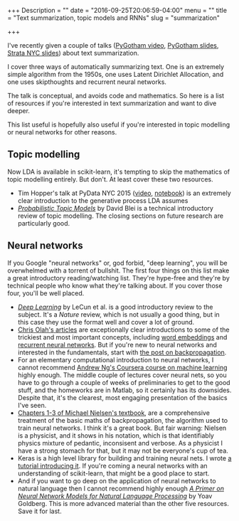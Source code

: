 +++
Description = ""
date = "2016-09-25T20:06:59-04:00"
menu = ""
title = "Text summarization, topic models and RNNs"
slug = "summarization"

+++

I've recently given a couple of talks ([PyGotham
video](https://youtu.be/y7XoypvQRhY), [PyGotham
slides](http://mike.place/talks/pygotham/#p1), [Strata NYC
slides](http://mike.place/talks/strata_nyc_2016)) about text summarization.
 
I cover three ways of automatically summarizing text. One is an extremely
simple algorithm from the 1950s, one uses Latent Dirichlet Allocation, and one
uses skipthoughts and recurrent neural networks.

The talk is conceptual, and avoids code and mathematics. So here is a list of
resources if you're interested in text summarization and want to dive deeper. 

This list useful is hopefully also useful if you're interested in topic
modelling or neural networks for other reasons.

## Topic modelling

Now LDA is available in scikit-learn, it's tempting to skip the mathematics of
topic modelling entirely. But don't. At least cover these two resources.

 - Tim Hopper's talk at PyData NYC 2015 ([video](https://youtu.be/_R66X_udxZQ),
   [notebook](github.com/tdhopper/pydata-nyc-2015)) is an extremely clear
   introduction to the generative process LDA assumes
 - [*Probabilistic Topic
   Models*](https://www.cs.princeton.edu/~blei/papers/Blei2012.pdf) by David
   Blei is a technical introductory review of topic modelling. The closing
   sections on future research are particularly good.

## Neural networks

If you Google "neural networks" or, god forbid, "deep learning", you will be
overwhelmed with a torrent of bullshit. The first four things on this list
make a great introductory reading/watching list. They're hype-free and
they're by technical people who know what they're talking about. If you cover
those four, you'll be well placed.

 - [*Deep Learning*](http://go.nature.com/7cjbaa) by LeCun et al. is a good
   introductory review to the subject. It's a _Nature_ review, which is not
   usually a good thing, but in this case they use the format well and cover a
   lot of ground.
 - [Chris Olah's articles](http://colah.github.io/) are exceptionally clear
   introductions to some of the trickiest and most important concepts,
   including [word
   embeddings](http://colah.github.io/posts/2014-07-NLP-RNNs-Representations/)
   and [recurrent neural
   networks](http://colah.github.io/posts/2015-08-Understanding-LSTMs/). But
   if you're new to neural networks and interested in the fundamentals, start
   with [the post on
   backpropagation](http://colah.github.io/posts/2015-08-Backprop/).
 - For an elementary computational introduction to neural networks, I cannot
   recommend [Andrew Ng's Coursera course on machine
   learning](https://www.coursera.org/learn/machine-learning) highly enough.
   The middle couple of lectures cover neural nets, so you have to go through a
   couple of weeks of preliminaries to get to the good stuff, and the homeworks
   are in Matlab, so it certainly has its downsides. Despite that, it's the
   clearest, most engaging presentation of the basics I've seen.
 - [Chapters 1-3 of Michael Nielsen's
   textbook](http://neuralnetworksanddeeplearning.com/), are a comprehensive
   treatment of the basic maths of backpropagation, the algorithm used to train
   neural networks. I think it's a great book. But fair warning: Nielsen is a
   physicist, and it shows in his notation, which is that identifiably physics
   mixture of pedantic, inconsisent and verbose. As a physicist I have a strong
   stomach for that, but it may not be everyone's cup of tea.
 - Keras is a high level library for building and training neural nets. I wrote
   [a tutorial introducing it](http://mike.place/2016/keras-oriole/). If you're
   coming a neural networks with an understanding of scikit-learn, that might
   be a good place to start.
 - And if you want to go deep on the application of neural networks to natural
   language then I cannot recommend highly enough [*A Primer on Neural Network
   Models for Natural Language
   Processing*](http://u.cs.biu.ac.il/~yogo/nnlp.pdf) by Yoav Goldberg. This is
   more advanced material than the other five resources. Save it for last.
